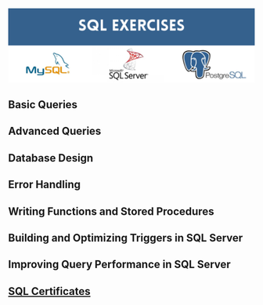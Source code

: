 ![header](./visuals/sql-header.png)

## Basic Queries

## Advanced Queries

## Database Design

## Error Handling

## Writing Functions and Stored Procedures

## Building and Optimizing Triggers in SQL Server

## Improving Query Performance in SQL Server

## [SQL Certificates](https://github.com/Anias-clo/SQL_Database_Exercises/tree/main/Certificates)
